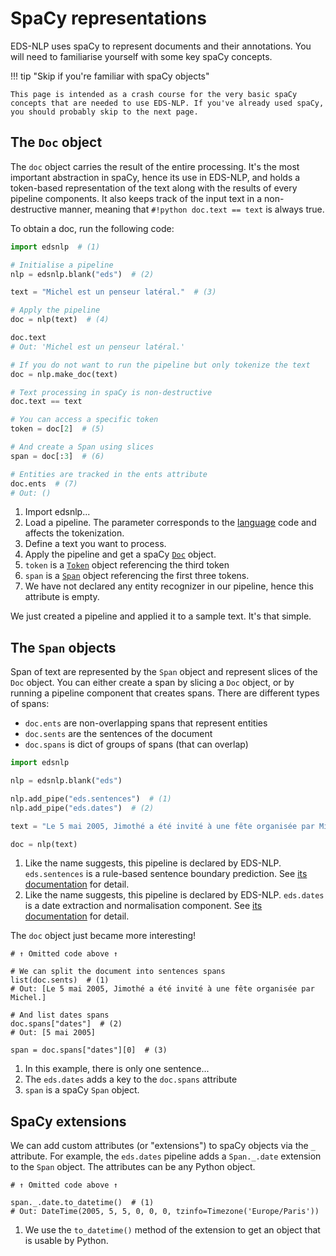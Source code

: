 # SpaCy representations

EDS-NLP uses spaCy to represent documents and their annotations. You will need to familiarise yourself with some key spaCy concepts.

!!! tip "Skip if you're familiar with spaCy objects"

    This page is intended as a crash course for the very basic spaCy concepts that are needed to use EDS-NLP. If you've already used spaCy, you should probably skip to the next page.

## The `Doc` object

The `doc` object carries the result of the entire processing.
It's the most important abstraction in spaCy, hence its use in EDS-NLP, and holds a token-based representation of the text along with the results of every pipeline components. It also keeps track of the input text in a non-destructive manner, meaning that
`#!python doc.text == text` is always true.

To obtain a doc, run the following code:
```python
import edsnlp  # (1)

# Initialise a pipeline
nlp = edsnlp.blank("eds")  # (2)

text = "Michel est un penseur latéral."  # (3)

# Apply the pipeline
doc = nlp(text)  # (4)

doc.text
# Out: 'Michel est un penseur latéral.'

# If you do not want to run the pipeline but only tokenize the text
doc = nlp.make_doc(text)

# Text processing in spaCy is non-destructive
doc.text == text

# You can access a specific token
token = doc[2]  # (5)

# And create a Span using slices
span = doc[:3]  # (6)

# Entities are tracked in the ents attribute
doc.ents  # (7)
# Out: ()
```

1. Import edsnlp...
2. Load a pipeline. The parameter corresponds to the [language](/tokenizers) code and affects the tokenization.
3. Define a text you want to process.
4. Apply the pipeline and get a spaCy [`Doc`](https://spacy.io/api/doc) object.
5. `token` is a [`Token`](https://spacy.io/api/token) object referencing the third token
6. `span` is a [`Span`](https://spacy.io/api/span) object referencing the first three tokens.
7. We have not declared any entity recognizer in our pipeline, hence this attribute is empty.

We just created a pipeline and applied it to a sample text. It's that simple.

## The `Span` objects

Span of text are represented by the `Span` object and represent slices of the `Doc` object. You can either create a span by slicing a `Doc` object, or by running a pipeline component that creates spans. There are different types of spans:

- `doc.ents` are non-overlapping spans that represent entities
- `doc.sents` are the sentences of the document
- `doc.spans` is dict of groups of spans (that can overlap)

```python
import edsnlp

nlp = edsnlp.blank("eds")

nlp.add_pipe("eds.sentences")  # (1)
nlp.add_pipe("eds.dates")  # (2)

text = "Le 5 mai 2005, Jimothé a été invité à une fête organisée par Michel."

doc = nlp(text)
```

1. Like the name suggests, this pipeline is declared by EDS-NLP.
   `eds.sentences` is a rule-based sentence boundary prediction.
   See [its documentation](/pipelines/core/sentences) for detail.
2. Like the name suggests, this pipeline is declared by EDS-NLP.
   `eds.dates` is a date extraction and normalisation component.
   See [its documentation](/pipelines/misc/dates) for detail.

The `doc` object just became more interesting!

```{ .python .no-check }
# ↑ Omitted code above ↑

# We can split the document into sentences spans
list(doc.sents)  # (1)
# Out: [Le 5 mai 2005, Jimothé a été invité à une fête organisée par Michel.]

# And list dates spans
doc.spans["dates"]  # (2)
# Out: [5 mai 2005]

span = doc.spans["dates"][0]  # (3)
```

1. In this example, there is only one sentence...
2. The `eds.dates` adds a key to the `doc.spans` attribute
3. `span` is a spaCy `Span` object.

## SpaCy extensions

We can add custom attributes (or "extensions") to spaCy objects via the `_` attribute. For example, the `eds.dates` pipeline adds a `Span._.date` extension to the `Span` object. The attributes can be any Python object.

```{ .python .no-check }
# ↑ Omitted code above ↑

span._.date.to_datetime()  # (1)
# Out: DateTime(2005, 5, 5, 0, 0, 0, tzinfo=Timezone('Europe/Paris'))
```

1. We use the `to_datetime()` method of the extension to get an object that is usable by Python.
